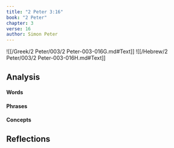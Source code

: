 ```yaml
---
title: "2 Peter 3:16"
book: "2 Peter"
chapter: 3
verse: 16
author: Simon Peter
---
```

![[/Greek/2 Peter/003/2 Peter-003-016G.md#Text]]
![[/Hebrew/2 Peter/003/2 Peter-003-016H.md#Text]]

## Analysis

#### Words

#### Phrases

#### Concepts

## Reflections
